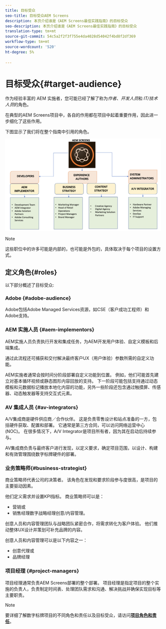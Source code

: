 ```yaml
---
title: 目标受众
seo-title: 目标受众AEM Screens
description: 本页介绍谁是《AEM Screens最佳实践指南》的目标受众
seo-description: 本页介绍谁是《AEM Screens最佳实践指南》的目标受众
translation-type: tm+mt
source-git-commit: 54c5a2f2f3f755e4da4028d54042f4bd8f2df369
workflow-type: tm+mt
source-wordcount: '520'
ht-degree: 5%

---
```



# 目标受众{#target-audience}

作为经验丰富的 AEM 实施者，您可能已经了解了称为&#x200B;*作者*、*开发人员*&#x200B;和 *IT/技术人员*&#x200B;的角色。

在典型的AEM Screens项目中，各自的作用都在项目中起着重要作用，因此进一步细化了这些作用。

下图显示了我们将在整个指南中引用的角色。

![](/help/assets/roles-used.png)

>[!NOTE]
>这些职位中的许多可能是内部的，也可能是外包的，具体取决于每个项目的设置方式。

## 定义角色{#roles}

以下部分概述了目标受众:

### Adobe {#adobe-audience}

Adobe包括Adobe Managed Services资源，如CSE（客户成功工程师）和Adobe支持。

### AEM 实施人员 {#aem-implementors}

AEM实施人员负责执行开发和集成任务，为AEM开发用户体验、自定义模板和后端集成。

通过此流程还可捕获和交付解决最终客户UX（用户体验）参数所需的自定义功能。

AEM实施者通常会按时间分阶段部署自定义功能到位置。 例如，他们可能首先建立对基本循环视频或静态图形内容回放的支持。 下一阶段可能包括支持通过动态模板和元数据标记播放本地化内容的功能，另外一些阶段还包含通过触摸屏、传感器、动态触发器等支持交互式元素。

### AV 集成人员 {#av-integrators}

A/V集成商是硬件供应商／合作伙伴。 这是负责零售设计和站点准备的一方，包括硬件获取、配置和部署。 它通常是第三方合同，可以访问网络运营中心(NOC)。 在很多情况下，A/V Integrator是项目所有者，因为其在启动后持续参与。

AV集成商负责与最终客户进行发现，以定义要求，确定项目范围，以设计、构建和有效管理围绕数字标牌硬件的部署。

### 业务策略师{#business-strategist}

商业策略师代表公司的决策者。 该角色在发现和要求阶段参与度很高，是项目的主要驱动因素。

他们定义需求并设置KPI指标。 商业策略师可以是：

* 营销或
* 销售经理数字战略经理创意/内容管理。

创意人员和内容管理团队与战略团队紧密合作，将需求转化为客户体验。 他们推动整体UX设计并策划可补充品牌的内容。

创意人员和内容管理可以是以下内容之一：

* 创意代理或
* 品牌经理

### 项目经理 {#project-managers}

项目经理通常负责AEM Screens部署的整个部署。 项目经理是指定项目的整个实施的负责人，负责制定时间表、处理团队需求和沟通、解决挑战并确保实现目标等主要职责。

>[!NOTE]
>要详细了解数字标牌项目的不同角色和责任以及目标受众，请访问&#x200B;**[项目角色和责任](https://helpx.adobe.com/experience-manager/6-5/screens/using/project-roles-responsibilities.html)**。
